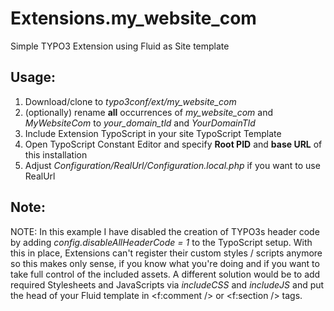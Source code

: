 Extensions.my_website_com
=========================

Simple TYPO3 Extension using Fluid as Site template

Usage:
------

1. Download/clone to *typo3conf/ext/my_website_com*
2. (optionally) rename **all** occurrences of *my_website_com* and *MyWebsiteCom* to *your_domain_tld* and *YourDomainTld*
2. Include Extension TypoScript in your site TypoScript Template
3. Open TypoScript Constant Editor and specify **Root PID** and **base URL** of this installation
4. Adjust *Configuration/RealUrl/Configuration.local.php* if you want to use RealUrl

Note:
-----

NOTE: In this example I have disabled the creation of TYPO3s header code by adding *config.disableAllHeaderCode = 1* to the TypoScript setup.
With this in place, Extensions can't register their custom styles / scripts anymore so this makes only sense, if you know what you're doing and if you want to take full control of the included assets.
A different solution would be to add required Stylesheets and JavaScripts via *includeCSS* and *includeJS* and put the head of your Fluid template in &lt;f:comment /&gt; or &lt;f:section /&gt; tags.